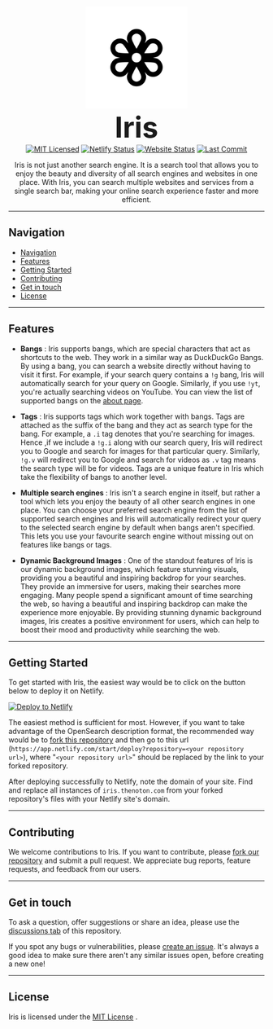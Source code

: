 <div align="center">
  <img src="assets/icon-rounded.png" alt="Iris Logo" width="200"/>
  <h1 style="font-weight: 700; font-size: 4em; margin: 0; padding-top: 0;">Iris</h1>
  <div style="margin-bottom: 1em">
  <a href="https://github.com/sannidhyaroy/iris/blob/main/LICENSE"><img src="https://img.shields.io/github/license/sannidhyaroy/iris.svg" alt="MIT Licensed"></a>
  <a href="https://app.netlify.com/sites/iris-search-engine/deploys"><img src="https://api.netlify.com/api/v1/badges/e51c283f-afe6-47fc-a321-54a069a32e2f/deploy-status" alt="Netlify Status"></a>
  <a href="https://iris.thenoton.com"><img src="https://img.shields.io/website?down_color=red&down_message=offline&up_color=blue&up_message=online&url=https%3A%2F%2Firis.thenoton.com" alt="Website Status"></a>
  <a href="https://github.com/sannidhyaroy/iris/commits/main"><img src="https://img.shields.io/github/last-commit/sannidhyaroy/iris/main" alt="Last Commit"></a>
  </div>
  <p>
  Iris is not just another search engine. It is a search tool that allows you to enjoy the beauty and diversity of all search engines and websites in one place. With Iris, you can search multiple websites and services from a single search bar, making your online search experience faster and more efficient.
  </p>
</div>

---
## **Navigation**
- [Navigation](#navigation)
- [Features](#features)
- [Getting Started](#getting-started)
- [Contributing](#contributing)
- [Get in touch](#get-in-touch)
- [License](#license)
---
## **Features**
- **Bangs** : Iris supports bangs, which are special characters that act as shortcuts to the web. They work in a similar way as DuckDuckGo Bangs. By using a bang, you can search a website directly without having to visit it first. For example, if your search query contains a `!g` bang, Iris will automatically search for your query on Google. Similarly, if you use `!yt`, you're actually searching videos on YouTube. You can view the list of supported bangs on the [about page](https://iris.thenoton.com/about).

- **Tags** : Iris supports tags which work together with bangs. Tags are attached as the suffix of the bang and they act as search type for the bang. For example, a `.i` tag denotes that you're searching for images. Hence ,if we include a `!g.i` along with our search query, Iris will redirect you to Google and search for images for that particular query. Similarly, `!g.v` will redirect you to Google and search for videos as `.v` tag means the search type will be for videos. Tags are a unique feature in Iris which take the flexibility of bangs to another level.

- **Multiple search engines** : Iris isn't a search engine in itself, but rather a tool which lets you enjoy the beauty of all other search engines in one place. You can choose your preferred search engine from the list of supported search engines and Iris will automatically redirect your query to the selected search engine by default when bangs aren't specified. This lets you use your favourite search engine without missing out on features like bangs or tags.

- **Dynamic Background Images** : One of the standout features of Iris is our dynamic background images, which feature stunning visuals, providing you a beautiful and inspiring backdrop for your searches. They provide an immersive for users, making their searches more engaging. Many people spend a significant amount of time searching the web, so having a beautiful and inspiring backdrop can make the experience more enjoyable. By providing stunning dynamic background images, Iris creates a positive environment for users, which can help to boost their mood and productivity while searching the web.

---
## **Getting Started**

To get started with Iris, the easiest way would be to click on the button below to deploy it on Netlify.

[![Deploy to Netlify](https://www.netlify.com/img/deploy/button.svg)](https://app.netlify.com/start/deploy?repository=https://github.com/sannidhyaroy/iris)

The easiest method is sufficient for most. However, if you want to take advantage of the OpenSearch description format, the recommended way would be to [fork this repository](https://github.com/sannidhyaroy/Iris/fork) and then go to this url (`https://app.netlify.com/start/deploy?repository=<your repository url>`), where "`<your repository url>`" should be replaced by the link to your forked repository.

After deploying successfully to Netlify, note the domain of your site. Find and replace all instances of `iris.thenoton.com` from your forked repository's files with your Netlify site's domain.

---
## **Contributing**

We welcome contributions to Iris. If you want to contribute, please [fork our repository](https://github.com/sannidhyaroy/Iris/fork) and submit a pull request. We appreciate bug reports, feature requests, and feedback from our users.

---
## **Get in touch**
To ask a question, offer suggestions or share an idea, please use the [discussions tab](https://github.com/sannidhyaroy/Iris/discussions) of this repository.

If you spot any bugs or vulnerabilities, please [create an issue](https://github.com/sannidhyaroy/Iris/issues/). It's always a good idea to make sure there aren't any similar issues open, before creating a new one!

---
## **License**

Iris is licensed under the [MIT License](https://github.com/sannidhyaroy/iris/blob/main/LICENSE) .
